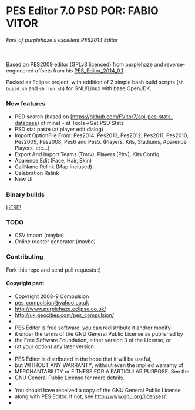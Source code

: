 # PES Editor 7.0 PSD POR: FABIO VITOR
###### Fork of purplehaze's excellent PES2014 Editor
\
Based on PES2009 editor (GPLv3 licenced) from [purplehaze](http://www.purplehaze.eclipse.co.uk/downloads.html) and reverse-engineered offsets from his [PES_Editor_2014_0.1](https://www.mediafire.com/file/yfgzaykd6lgwscs/PESEditor5-6-08-09-10-11-12-13-14v0.1_%25281%2529.zip/file).

Packed as Eclipse project, with addition of 2 simple bash build scripts (` sh build.sh ` and ` sh run.sh `) for GNU/Linux with base OpenJDK.  

### New features
* PSD search (based on [https://github.com/FVitor7/api-pes-stats-database) of mine) - at Tools->Get PSD Stats
* PSD stat paste (at player edit dialog)
* Import OptionFile From: Pes2014, Pes2013, Pes2012, Pes2011, Pes2010, Pes2009, Pes2008, Pes6 and Pes5. (Players, Kits, Stadiums, Aparence Players, etc...)
* Export And Import Teams (Tmrv), Players (Plrv), Kits Config.
* Aparence Edit (Face, Hair, Skin)
* CallName Relink (Map Inclused)
* Celebration Relink
* New Ui
### Binary builds
[HERE!](https://github.com/FVitor7/PES-EDITOR-7.0-PSD/releases/)
 
### TODO
* CSV import (maybe)
* Online rooster generator (maybe)

### Contributing
Fork this repo and send pull requests :) 
  
#### Copyright part:
 * Copyright 2008-9 Compulsion
 * <pes_compulsion@yahoo.co.uk>
 * <http://www.purplehaze.eclipse.co.uk/>
 * <http://uk.geocities.com/pes_compulsion/>
 *
 * PES Editor is free software: you can redistribute it and/or modify
 * it under the terms of the GNU General Public License as published by
 * the Free Software Foundation, either version 3 of the License, or
 * (at your option) any later version.
 *
 * PES Editor is distributed in the hope that it will be useful,
 * but WITHOUT ANY WARRANTY; without even the implied warranty of
 * MERCHANTABILITY or FITNESS FOR A PARTICULAR PURPOSE.  See the
 * GNU General Public License for more details.
 *
 * You should have received a copy of the GNU General Public License
 * along with PES Editor.  If not, see <http://www.gnu.org/licenses/>.
 *
